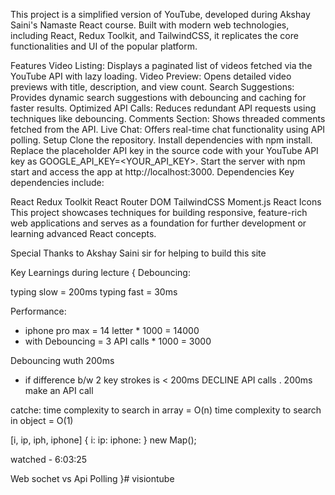 This project is a simplified version of YouTube, developed during Akshay Saini's Namaste React course. Built with modern web technologies, including React, Redux Toolkit, and TailwindCSS, it replicates the core functionalities and UI of the popular platform.

Features
Video Listing: Displays a paginated list of videos fetched via the YouTube API with lazy loading.
Video Preview: Opens detailed video previews with title, description, and view count.
Search Suggestions: Provides dynamic search suggestions with debouncing and caching for faster results.
Optimized API Calls: Reduces redundant API requests using techniques like debouncing.
Comments Section: Shows threaded comments fetched from the API.
Live Chat: Offers real-time chat functionality using API polling.
Setup
Clone the repository.
Install dependencies with npm install.
Replace the placeholder API key in the source code with your YouTube API key as GOOGLE_API_KEY=<YOUR_API_KEY>.
Start the server with npm start and access the app at http://localhost:3000.
Dependencies
Key dependencies include:

React
Redux Toolkit
React Router DOM
TailwindCSS
Moment.js
React Icons
This project showcases techniques for building responsive, feature-rich web applications and serves as a foundation for further development or learning advanced React concepts.


Special Thanks to Akshay Saini sir for helping to build this site

Key Learnings during lecture
{
    Debouncing:

typing slow = 200ms
typing fast = 30ms

Performance:
 - iphone pro max = 14 letter * 1000 = 14000
 - with Debouncing = 3 API calls * 1000 = 3000

 Debouncing wuth 200ms
 - if difference b/w 2 key strokes is < 200ms DECLINE API calls
 . 200ms make an API call

 catche:
 time complexity to search in array = O(n)
 time complexity to search in object = O(1)

[i, ip, iph, iphone]
{
    i:
    ip:
    iphone:
}
new Map();

 watched - 6:03:25
 
 Web sochet vs Api Polling
}# visiontube

